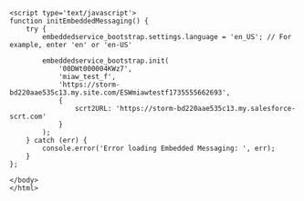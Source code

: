 <html>
    <body>
        
    <script type='text/javascript'>
	function initEmbeddedMessaging() {
		try {
			embeddedservice_bootstrap.settings.language = 'en_US'; // For example, enter 'en' or 'en-US'

			embeddedservice_bootstrap.init(
				'00DWt000004KWz7',
				'miaw_test_f',
				'https://storm-bd220aae535c13.my.site.com/ESWmiawtestf1735555662693',
				{
					scrt2URL: 'https://storm-bd220aae535c13.my.salesforce-scrt.com'
				}
			);
		} catch (err) {
			console.error('Error loading Embedded Messaging: ', err);
		}
	};
</script>
<script type='text/javascript' src='https://storm-bd220aae535c13.my.site.com/ESWmiawtestf1735555662693/assets/js/bootstrap.min.js' onload='initEmbeddedMessaging()'></script>


    </body>
    </html>

  
